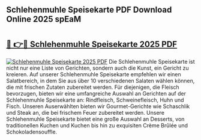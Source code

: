 ## Schlehenmuhle Speisekarte PDF Download Online 2025 spEaM

# <h2><a href="http://gccdjb.nevu.top/?p=Schlehenmuhle+Speisekarte">🔗 👉🔴 Schlehenmuhle Speisekarte 2025 PDF</a></h2>

[![Schlehenmuhle Speisekarte 2025 PDF](https://i.imgur.com/dBaPXMq.png)](http://gccdjb.nevu.top/?p=Schlehenmuhle+Speisekarte)
Die Schlehenmuhle Speisekarte ist nicht nur eine Liste von Gerichten, sondern auch die Kunst, ein Gericht zu kreieren. Auf unserer Schlehenmuhle Speisekarte empfehlen wir einen Salatbereich, in dem Sie aus über 10 verschiedenen Salaten wählen können, die mit frischen Zutaten zubereitet werden. Für diejenigen, die Fleisch bevorzugen, bieten wir eine umfangreiche Auswahl an Gerichten auf der Schlehenmuhle Speisekarte an: Rindfleisch, Schweinefleisch, Huhn und Fisch. Unseren Auserwählten bieten wir Gourmet-Gerichte wie Schaschlik und Steak an, die bei frischem Feuer zubereitet werden. Unsere Schlehenmuhle Speisekarte bietet eine große Auswahl an Desserts, von traditionellen Kuchen und Kuchen bis hin zu exquisiten Crème Brûlée und Schokoladensouffle.
